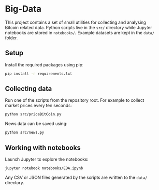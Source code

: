 # Big-Data

This project contains a set of small utilities for collecting and analysing
Bitcoin related data.  Python scripts live in the `src/` directory while
Jupyter notebooks are stored in `notebooks/`.  Example datasets are kept in the
`data/` folder.

## Setup

Install the required packages using pip:

```bash
pip install -r requirements.txt
```

## Collecting data

Run one of the scripts from the repository root.  For example to collect market
prices every ten seconds:

```bash
python src/priceBitCoin.py
```

News data can be saved using:

```bash
python src/news.py
```

## Working with notebooks

Launch Jupyter to explore the notebooks:

```bash
jupyter notebook notebooks/EDA.ipynb
```

Any CSV or JSON files generated by the scripts are written to the `data/`
directory.